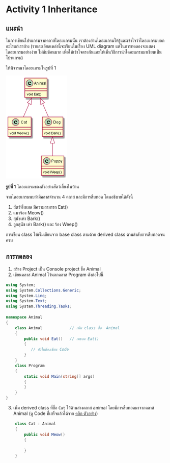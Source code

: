 # Activity 1 Inheritance

## แนะนำ 
 ในการเขียนโปรแกรมจากคลาสไดอะแกรมนั้น เราต้องอ่านไดอะแกรมให้รู้และเข้าใจว่าไดอะแกรมบอกอะไรแก่เราบ้าง (รายละเอียดเหล่านี้จะเรียนในเรื่อง UML diagram แต่ในการทดลองจะแสดงไดอะแกรมอย่างง่าย ไม่ซับซ้อนมาก เพื่อให้เข้าใจตรงกันและให้เห็นวิธีการนำไดอะแกรมมาเขียนเป็นโปรแกรม)  

ให้พิจารณาไดอะแกรมในรูปที่ 1

![](puml-diagram/class1.png) 

__รูปที่ 1__ ไดอะแกรมของตัวอย่างสัตว์เลี้ยงในบ้าน

จากไดอะแกรมพบว่ามีคลาสจำนวน 4 คลาส และมีการสืบทอด โดนอธิบายได้ดังนี้
1. สัตว์ทั้งหมด มีความสามารถ Eat()
2. แมวร้อง Meow()
3. สุนัขเห่า Bark()
4. ลูกสุนัข เห่า Bark() และ ร้อง Weep()

การเขียน class ให้เริ่มเขียนจาก base class ตามด้วย derived class ตามลำดับการสืบทอดจนครบ

## การทดลอง
1. สร้าง Project เป็น Console project  ชื่อ Animal
2. เขียนคลาส Animal ไว้นอกคลาส Program ดังต่อไปนี้ 
``` C#
using System;
using System.Collections.Generic;
using System.Linq;
using System.Text;
using System.Threading.Tasks;

namespace Animal
{
    class Animal            // เพิ่ม class ชื่อ  Animal
    {
        public void Eat()   // เมธอด Eat()
        { 
           // ยังไม่ต้องเขียน Code         
        }
    }
    class Program
    {
        static void Main(string[] args)
        {
        }
    }
}
```
3. เพิ่ม derived class ที่ชื่อ `Cat` ไว้ด้านล่างคลาส animal โดยมีการสืบทอดมาจากคลาส Animal  (ดู Code ที่เสร็จแล้วได้จาก [คลิก ตัวอย่าง](Example/Animal/Animal/Program.cs))

```C#
    class Cat : Animal  
    {
        public void Meow()
        {

        }
    }
```
